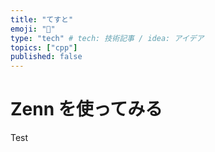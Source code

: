 ```yaml
---
title: "てすと"
emoji: "👻"
type: "tech" # tech: 技術記事 / idea: アイデア
topics: ["cpp"]
published: false
---
```


# Zenn を使ってみる
Test
